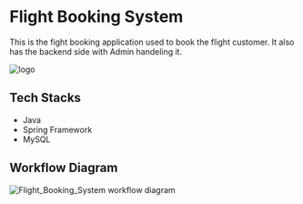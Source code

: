 # Flight Booking System
This is the fight booking application used to book the flight customer. It also has the backend side with Admin handeling it.

![logo](https://github.com/RHarsh0/mute-death-5036/assets/119388397/38c1d7b4-0e87-42a3-8b32-af6b8f2fa041)


## Tech Stacks
- Java
- Spring Framework
- MySQL

## Workflow Diagram
![Flight_Booking_System workflow diagram](https://github.com/RHarsh0/mute-death-5036/assets/119388397/ef0a08ce-8db1-4049-9544-2d3b6662d786)
